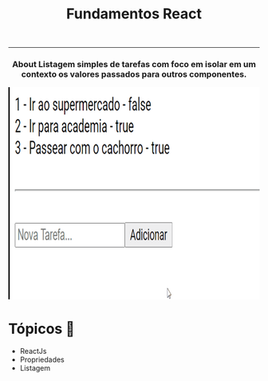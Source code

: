 
<h1 align="center">Fundamentos React</h1>
<br />
<hr>
<h3 align="center"> About Listagem simples de tarefas com foco em isolar em um contexto os valores passados para outros componentes. </h3> 

<div align="center">
  <img src="./github/todo.gif" alt="todo" height="425" />
</div>


# Tópicos 🚀

- ReactJs
- Propriedades
- Listagem
